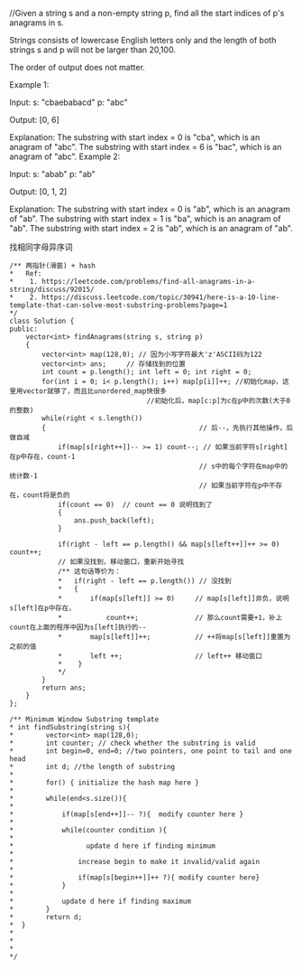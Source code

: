 //Given a string s and a non-empty string p, find all the start indices of p's anagrams in s.

Strings consists of lowercase English letters only and the length of both strings s and p will not be larger than 20,100.

The order of output does not matter.

Example 1:

Input:
s: "cbaebabacd" p: "abc"

Output:
[0, 6]

Explanation:
The substring with start index = 0 is "cba", which is an anagram of "abc".
The substring with start index = 6 is "bac", which is an anagram of "abc".
Example 2:

Input:
s: "abab" p: "ab"

Output:
[0, 1, 2]

Explanation:
The substring with start index = 0 is "ab", which is an anagram of "ab".
The substring with start index = 1 is "ba", which is an anagram of "ab".
The substring with start index = 2 is "ab", which is an anagram of "ab".

找相同字母异序词
```
/** 两指针(滑窗) + hash
*   Ref:
*    1. https://leetcode.com/problems/find-all-anagrams-in-a-string/discuss/92015/
*    2. https://discuss.leetcode.com/topic/30941/here-is-a-10-line-template-that-can-solve-most-substring-problems?page=1
*/
class Solution {
public:
    vector<int> findAnagrams(string s, string p) 
    {
        vector<int> map(128,0); // 因为小写字符最大'z'ASCII码为122
        vector<int> ans;     // 存储找到的位置
        int count = p.length(); int left = 0; int right = 0;
        for(int i = 0; i< p.length(); i++) map[p[i]]++; //初始化map，这里用vector就够了，而且比unordered_map快很多
                                  //初始化后，map[c:p]为c在p中的次数(大于0的整数)
        while(right < s.length())
        {                                      // 后--，先执行其他操作，后做自减
            if(map[s[right++]]-- >= 1) count--; // 如果当前字符s[right]在p中存在，count-1
                                               // s中的每个字符在map中的统计数-1
                                               // 如果当前字符在p中不存在，count将是负的
            if(count == 0)  // count == 0 说明找到了
            {
                ans.push_back(left);
            }

            if(right - left == p.length() && map[s[left++]]++ >= 0) count++;
            // 如果没找到，移动窗口，重新开始寻找
            /** 这句话等价为：
            *   if(right - left == p.length()) // 没找到
            *   {
            *       if(map[s[left]] >= 0)     // map[s[left]]非负，说明s[left]在p中存在，
            *           count++;              // 那么count需要+1，补上count在上面的程序中因为s[left]执行的--
            *       map[s[left]]++;           // ++将map[s[left]]重置为之前的值
            *       left ++;                  // left++ 移动窗口
            *    }
            */
        }
        return ans;
    }
};
```

```
/** Minimum Window Substring template 
* int findSubstring(string s){
*        vector<int> map(128,0);
*        int counter; // check whether the substring is valid
*        int begin=0, end=0; //two pointers, one point to tail and one  head
*        int d; //the length of substring
*
*        for() { initialize the hash map here }
*
*        while(end<s.size()){
*
*            if(map[s[end++]]-- ?){  modify counter here }
*
*            while(counter condition ){ 
*                 
*                  update d here if finding minimum
*
*                increase begin to make it invalid/valid again
*                
*                if(map[s[begin++]]++ ?){ modify counter here}
*            }  
*
*            update d here if finding maximum
*        }
*        return d;
*  }
*   
*
*
*/
```